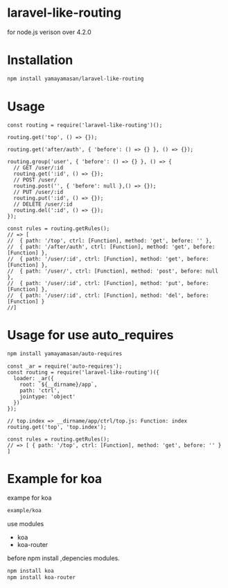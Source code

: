# laravel-like-routing

for node.js verison over 4.2.0

# Installation
```sh
npm install yamayamasan/laravel-like-routing
```

# Usage

```js:sample
const routing = require('laravel-like-routing')();

routing.get('top', () => {});

routing.get('after/auth', { 'before': () => {} }, () => {});

routing.group('user', { 'before': () => {} }, () => {
  // GET /user/:id
  routing.get(':id', () => {});
  // POST /user/
  routing.post('', { 'before': null },() => {});
  // PUT /user/:id
  routing.put(':id', () => {});
  // DELETE /user/:id
  routing.del(':id', () => {});
});

const rules = routing.getRules();
// => [
//  { path: '/top', ctrl: [Function], method: 'get', before: '' },
//  { path: '/after/auth', ctrl: [Function], method: 'get', before: [Function] },
//  { path: '/user/:id', ctrl: [Function], method: 'get', before: [Function] },
//  { path: '/user/', ctrl: [Function], method: 'post', before: null },
//  { path: '/user/:id', ctrl: [Function], method: 'put', before: [Function] },
//  { path: '/user/:id', ctrl: [Function], method: 'del', before: [Function] } 
//]
```

# Usage for use auto_requires

```sh
npm install yamayamasan/auto-requires
```

```js:sample
const _ar = require('auto-requires');
const routing = require('laravel-like-routing')({
  loader: _ar({
    root: `${__dirname}/app`,
    path: 'ctrl',
    jointype: 'object'
  })
});

// top.index => __dirname/app/ctrl/top.js: Function: index
routing.get('top', 'top.index');

const rules = routing.getRules();
// => [ { path: '/top', ctrl: [Function], method: 'get', before: '' } ]
```
# Example for koa
exampe for koa
```sh
example/koa
```

use modules
* koa
* koa-router

before npm install ,depencies modules.
```sh
npm install koa
npm install koa-router
```

